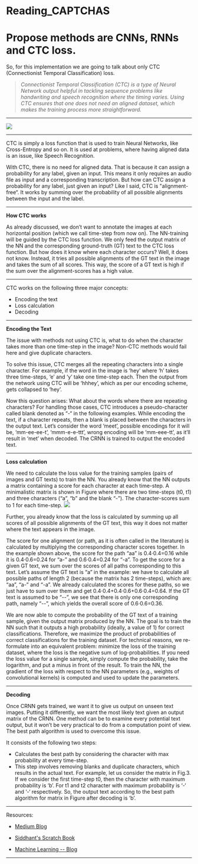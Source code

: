 # Reading_CAPTCHAS

# **Propose methods are CNNs, RNNs and CTC loss.**

So, for this implementation we are going to talk about only CTC (Connectionist Temporal Classification) loss.

> *Connectionist Temporal Classification (CTC) is a type of Neural Network output helpful in tackling sequence problems like handwriting and speech recognition where the timing varies. Using CTC ensures that one does not need an aligned dataset, which makes the training process more straightforward.*

---

<img src='https://miro.medium.com/max/1400/1*i2OG4hu9EjsyWcVMc4OOvA.png'>

---

CTC is simply a loss function that is used to train Neural Networks, like Cross-Entropy and so on. It is used at problems, where having aligned data is an issue, like Speech Recognition.

With CTC, there is no need for aligned data. That is because it can assign a probability for any label, given an input. This means it only requires an audio file as input and a corresponding transcription.  But how can CTC assign a probability for any label, just given an input? Like I said, CTC is "alignment-free“. It works by summing over the probability of all possible alignments between the input and the label.  

---
**How CTC works**

As already discussed, we don’t want to annotate the images at each horizontal position (which we call time-step from now on). The NN-training will be guided by the CTC loss function. We only feed the output matrix of the NN and the corresponding ground-truth (GT) text to the CTC loss function. But how does it know where each character occurs? Well, it does not know. Instead, it tries all possible alignments of the GT text in the image and takes the sum of all scores. This way, the score of a GT text is high if the sum over the alignment-scores has a high value.

---

CTC works on the following three major concepts:
- Encoding the text
- Loss calculation
- Decoding
***

**Encoding the Text**

The issue with methods not using CTC is, what to do when the character takes more than one time-step in the image? Non-CTC methods would fail here and give duplicate characters.

To solve this issue, CTC merges all the repeating characters into a single character. For example, if the word in the image is ‘hey’ where ‘h’ takes three time-steps, ‘e’ and ‘y’ take one time-step each. Then the output from the network using CTC will be ‘hhhey’, which as per our encoding scheme, gets collapsed to ‘hey’.

Now this question arises: What about the words where there are repeating characters? For handling those cases, CTC introduces a pseudo-character called blank denoted as “-“ in the following examples. While encoding the text, if a character repeats, then a blank is placed between the characters in the output text. Let’s consider the word ‘meet’, possible encodings for it will be, ‘mm-ee-ee-t’, ‘mmm-e-e-ttt’, wrong encoding will be ‘mm-eee-tt’, as it’ll result in ‘met’ when decoded. The CRNN is trained to output the encoded text.

---

**Loss calculation**

We need to calculate the loss value for the training samples (pairs of images and GT texts) to train the NN. You already know that the NN outputs a matrix containing a score for each character at each time-step. A minimalistic matrix is shown in Figure where there are two time-steps (t0, t1) and three characters (“a”, “b” and the blank “-”). The character-scores sum to 1 for each time-step.
<img src = 'https://miro.medium.com/max/800/1*BFQYgGofh6HOxnGdkJnO-w.png'>


Further, you already know that the loss is calculated by summing up all scores of all possible alignments of the GT text, this way it does not matter where the text appears in the image.

The score for one alignment (or path, as it is often called in the literature) is calculated by multiplying the corresponding character scores together. In the example shown above, the score for the path “aa” is 0.4·0.4=0.16 while it is 0.4·0.6=0.24 for “a-” and 0.6·0.4=0.24 for “-a”. To get the score for a given GT text, we sum over the scores of all paths corresponding to this text. Let’s assume the GT text is “a” in the example: we have to calculate all possible paths of length 2 (because the matrix has 2 time-steps), which are: “aa”, “a-” and “-a”. We already calculated the scores for these paths, so we just have to sum over them and get 0.4·0.4+0.4·0.6+0.6·0.4=0.64. If the GT text is assumed to be “--”, we see that there is only one corresponding path, namely “--”, which yields the overall score of 0.6·0.6=0.36.

We are now able to compute the probability of the GT text of a training sample, given the output matrix produced by the NN. The goal is to train the NN such that it outputs a high probability (ideally, a value of 1) for correct classifications. Therefore, we maximize the product of probabilities of correct classifications for the training dataset. For technical reasons, we re-formulate into an equivalent problem: minimize the loss of the training dataset, where the loss is the negative sum of log-probabilities. If you need the loss value for a single sample, simply compute the probability, take the logarithm, and put a minus in front of the result. To train the NN, the gradient of the loss with respect to the NN parameters (e.g., weights of convolutional kernels) is computed and used to update the parameters.

---
**Decoding**

Once CRNN gets trained, we want it to give us output on unseen text images. Putting it differently, we want the most likely text given an output matrix of the CRNN. One method can be to examine every potential text output, but it won’t be very practical to do from a computation point of view. The best path algorithm is used to overcome this issue.

It consists of the following two steps:
- Calculates the best path by considering the character with max probability at every time-step.
- This step involves removing blanks and duplicate characters, which results in the actual text.
For example, let us consider the matrix in Fig.3. If we consider the first time-step t0, then the character with maximum probability is ‘b’. For t1 and t2 character with maximum probability is ‘-‘ and ‘-‘ respectively. So, the output text according to the best path algorithm for matrix in Figure after decoding is ‘b’.

---

Resources:

- [Medium Blog](https://towardsdatascience.com/intuitively-understanding-connectionist-temporal-classification-3797e43a86c)

- [Siddhant's Scratch Book](https://sid2697.github.io/Blog_Sid/algorithm/2019/10/19/CTC-Loss.html?fbclid=IwAR2llk4Fb-yDLRESV4LluXan7zDsHNVt_rgWqxM6IhTMDZ5poVEDZwtzI2g)

- [Machine Learning -- Blog](https://machinelearning-blog.com/2018/09/05/753/)

---

